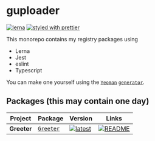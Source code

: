 # guploader

[![lerna](https://img.shields.io/badge/maintained%20with-lerna-cc00ff.svg)](https://lerna.js.org/)
[![styled with prettier](https://img.shields.io/badge/styled_with-prettier-ff69b4.svg)](https://github.com/prettier/prettier)

This monorepo contains my registry packages using

- Lerna
- Jest
- eslint
- Typescript

You can make one yourself using the [`Yeoman`](https://yeoman.io/) [`generator`](https://github.com/GaryB432/gb-generators/tree/master/packages/generator-lerna-typescript).

## Packages (this may contain one day)

| Project     | Package                                        | Version                                                                                         | Links                                                                                    |
| ----------- | ---------------------------------------------- | ----------------------------------------------------------------------------------------------- | ---------------------------------------------------------------------------------------- |
| **Greeter** | [`Greeter`](https://npmjs.com/package/greeter) | [![latest](https://img.shields.io/npm/v/greeter/latest.svg)](https://npmjs.com/package/greeter) | [![README](https://img.shields.io/badge/README--green.svg)](/packages/greeter/README.md) |

